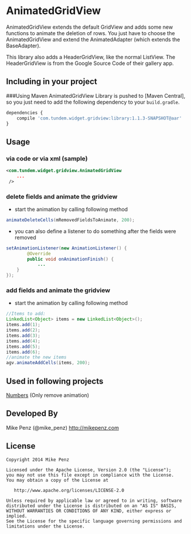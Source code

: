 AnimatedGridView
================

AnimatedGridView extends the default GridView and adds some new functions to animate the deletion of rows.
You just have to choose the AnimatedGridView and extend the AnimatedAdapter (which extends the BaseAdapter).

This library also adds a HeaderGridView, like the normal ListView. The HeaderGridView is from the Google
Source Code of their gallery app.


Including in your project
-------------------------
###Using Maven
AnimatedGridView Library is pushed to [Maven Central], so you just need to add the following dependency to your `build.gradle`.

```javascript
dependencies {
	compile 'com.tundem.widget.gridview:library:1.1.3-SNAPSHOT@aar'
}
```

Usage
-------------------------
### via code or via xml (sample)

```xml
<com.tundem.widget.gridview.AnimatedGridView
    ...
 />
```

### delete fields and animate the gridview
- start the animation by calling following method
```java
animateDeleteCells(mRemovedFieldsToAnimate, 200);
```

- you can also define a listener to do something after the fields were removed
```java
setAnimationListener(new AnimationListener() {
        @Override
        public void onAnimationFinish() {
            ...
	}
});
```

### add fields and animate the gridview
- start the animation by calling following method
```java
//Items to add:
LinkedList<Object> items = new LinkedList<Object>();
items.add(1);
items.add(2);
items.add(3);
items.add(4);
items.add(5);
items.add(6);
//animate the new items
agv.animateAddCells(items, 200);
 ```

Used in following projects
------
[Numbers](https://play.google.com/store/apps/details?id=com.tundem.numbersreloaded.free) (Only remove animation)


Developed By
-------
Mike Penz (@mike_penz)
http://mikepenz.com

License
-------
	Copyright 2014 Mike Penz
	
	Licensed under the Apache License, Version 2.0 (the "License");
	you may not use this file except in compliance with the License.
	You may obtain a copy of the License at
	
	   http://www.apache.org/licenses/LICENSE-2.0
	
	Unless required by applicable law or agreed to in writing, software
	distributed under the License is distributed on an "AS IS" BASIS,
	WITHOUT WARRANTIES OR CONDITIONS OF ANY KIND, either express or implied.
	See the License for the specific language governing permissions and
	limitations under the License.
       
